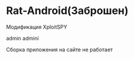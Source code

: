 # Rat-Android(Заброшен)

Модификация XploitSPY


admin admini

Сборка приложения на сайте не работает
